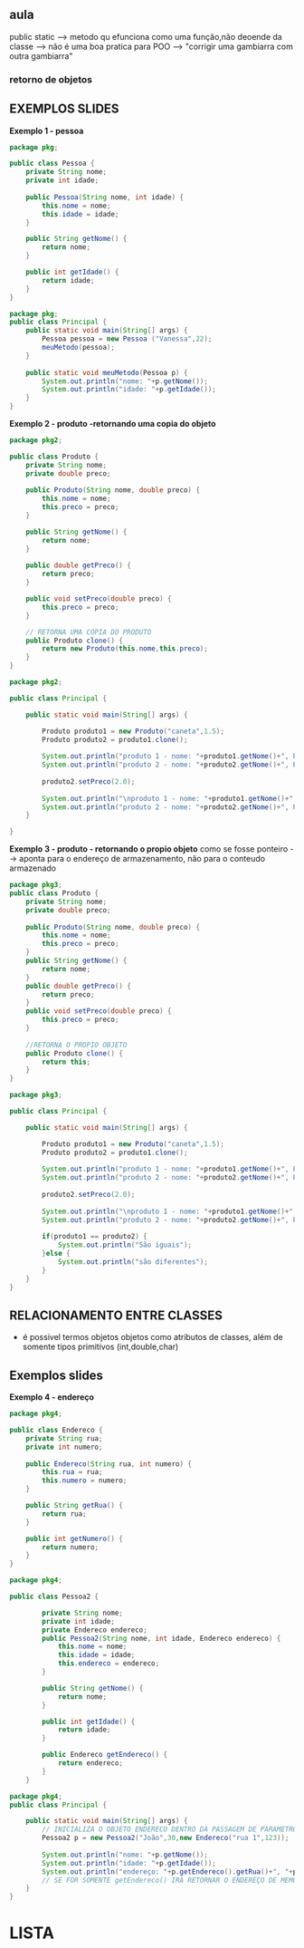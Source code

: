 ## aula
public static --> metodo qu efunciona como uma função,não deoende da classe
              --> não é uma boa pratica para POO
              --> "corrigir uma gambiarra com outra gambiarra"

### retorno de objetos

## EXEMPLOS SLIDES

**Exemplo 1 - pessoa**
```.java
package pkg;

public class Pessoa {
	private String nome;
	private int idade;
	
	public Pessoa(String nome, int idade) {
		this.nome = nome;
		this.idade = idade;
	}

	public String getNome() {
		return nome;
	}

	public int getIdade() {
		return idade;
	}
}

```
```.java
package pkg;
public class Principal {
	public static void main(String[] args) {
		Pessoa pessoa = new Pessoa ("Vanessa",22);
		meuMetodo(pessoa);
	}
	
	public static void meuMetodo(Pessoa p) {
		System.out.println("nome: "+p.getNome());
		System.out.println("idade: "+p.getIdade());
	}
}

```

**Exemplo 2 - produto -retornando uma copia do objeto**
```.java
package pkg2;

public class Produto {
	private String nome;
	private double preco;
	
	public Produto(String nome, double preco) {
		this.nome = nome;
		this.preco = preco;
	}

	public String getNome() {
		return nome;
	}
	
	public double getPreco() {
		return preco;
	}

	public void setPreco(double preco) {
		this.preco = preco;
	}

	// RETORNA UMA COPIA DO PRODUTO
	public Produto clone() {
		return new Produto(this.nome,this.preco);
	}
}

```

```.java
package pkg2;

public class Principal {

	public static void main(String[] args) {

		Produto produto1 = new Produto("caneta",1.5);
		Produto produto2 = produto1.clone();
		
		System.out.println("produto 1 - nome: "+produto1.getNome()+", Preço: "+produto1.getPreco());
		System.out.println("produto 2 - nome: "+produto2.getNome()+", Preço: "+produto2.getPreco());
		
		produto2.setPreco(2.0);
		
		System.out.println("\nproduto 1 - nome: "+produto1.getNome()+", Preço: "+produto1.getPreco());
		System.out.println("produto 2 - nome: "+produto2.getNome()+", Preço: "+produto2.getPreco());
	}

}

```

**Exemplo 3 - produto - retornando o propio objeto**
como se fosse ponteiro --> aponta para o endereço de armazenamento, não para o conteudo armazenado
```.java
package pkg3;
public class Produto {
	private String nome;
	private double preco;
	
	public Produto(String nome, double preco) {
		this.nome = nome;
		this.preco = preco;
	}
	public String getNome() {
		return nome;
	}
	public double getPreco() {
		return preco;
	}
	public void setPreco(double preco) {
		this.preco = preco;
	}
	
	//RETORNA O PROPIO OBJETO
	public Produto clone() {
		return this;
	}
}

```
```.java
package pkg3;

public class Principal {

	public static void main(String[] args) {

		Produto produto1 = new Produto("caneta",1.5);
		Produto produto2 = produto1.clone();
		
		System.out.println("produto 1 - nome: "+produto1.getNome()+", Preço: "+produto1.getPreco());
		System.out.println("produto 2 - nome: "+produto2.getNome()+", Preço: "+produto2.getPreco());
		
		produto2.setPreco(2.0);
		
		System.out.println("\nproduto 1 - nome: "+produto1.getNome()+", Preço: "+produto1.getPreco());
		System.out.println("produto 2 - nome: "+produto2.getNome()+", Preço: "+produto2.getPreco());
		
		if(produto1 == produto2) {
			System.out.println("São iguais");
		}else {
			System.out.println("são diferentes");
		}
	}
}

```
## RELACIONAMENTO ENTRE CLASSES
* é possivel termos objetos objetos como atributos de classes, além de somente tipos primitivos (int,double,char)

## Exemplos slides
**Exemplo 4 - endereço**
```.java
package pkg4;

public class Endereco {
	private String rua;
	private int numero;
	
	public Endereco(String rua, int numero) {
		this.rua = rua;
		this.numero = numero;
	}

	public String getRua() {
		return rua;
	}

	public int getNumero() {
		return numero;
	}
}

```
```.java
package pkg4;

public class Pessoa2 {

		private String nome;
		private int idade;
		private Endereco endereco;
		public Pessoa2(String nome, int idade, Endereco endereco) {
			this.nome = nome;
			this.idade = idade;
			this.endereco = endereco;
		}

		public String getNome() {
			return nome;
		}

		public int getIdade() {
			return idade;
		}

		public Endereco getEndereco() {
			return endereco;
		}		
	}
```
```.java
package pkg4;
public class Principal {

	public static void main(String[] args) {
		// INICIALIZA O OBJETO ENDERECO DENTRO DA PASSAGEM DE PARAMETROS
		Pessoa2 p = new Pessoa2("João",30,new Endereco("rua 1",123));
		
		System.out.println("nome: "+p.getNome());
		System.out.println("idade: "+p.getIdade());
		System.out.println("endereço: "+p.getEndereco().getRua()+", "+p.getEndereco().getNumero());
		// SE FOR SOMENTE getEndereco() IRA RETORNAR O ENDEREÇO DE MEMORIA,NÃO O CONTEUDO
	}
}
```

# LISTA
